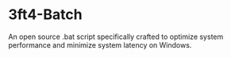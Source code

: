 # 3ft4-Batch
An open source .bat script specifically crafted to optimize system performance and minimize system latency on Windows.
